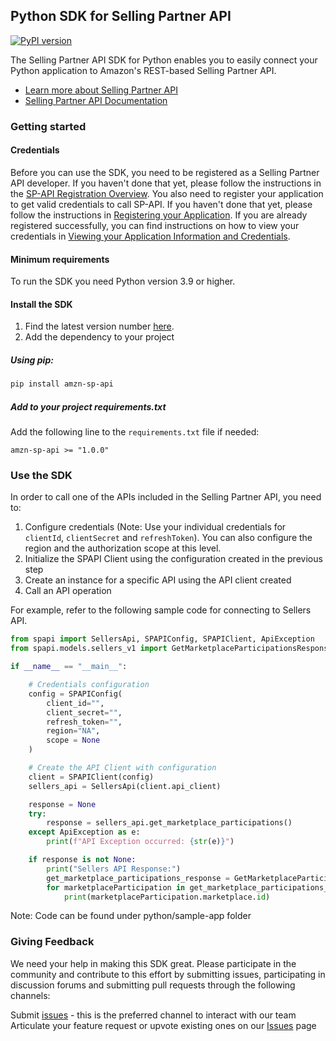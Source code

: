 ## Python SDK for Selling Partner API
[![PyPI version](https://img.shields.io/pypi/v/amzn-sp-api)](https://pypi.org/project/amzn-sp-api/)

<!-- youtube video is under creating -->
<!-- [![Video Thumbnail](docs/video-thumbnail.png)]()

*Click on the image to watch the video.* -->

The Selling Partner API SDK for Python enables you to easily connect your Python application to Amazon's REST-based Selling Partner API.

* [Learn more about Selling Partner API](https://developer.amazonservices.com/)
* [Selling Partner API Documentation](https://developer-docs.amazon.com/sp-api/)

### Getting started

#### Credentials

Before you can use the SDK, you need to be registered as a Selling Partner API developer. If you haven't done that yet, please follow the instructions in the [SP-API Registration Overview](https://developer-docs.amazon.com/sp-api/docs/sp-api-registration-overview).
You also need to register your application to get valid credentials to call SP-API. If you haven't done that yet, please follow the instructions in [Registering your Application](https://developer-docs.amazon.com/sp-api/docs/registering-your-application).
If you are already registered successfully, you can find instructions on how to view your credentials in [Viewing your Application Information and Credentials](https://developer-docs.amazon.com/sp-api/docs/viewing-your-application-information-and-credentials).

#### Minimum requirements

To run the SDK you need Python version 3.9 or higher.

#### Install the SDK

1. Find the latest version number [here](https://github.com/amzn/selling-partner-api-sdk/releases).
2. Add the dependency to your project


##### Using pip:
```bash
pip install amzn-sp-api
```

##### Add to your project requirements.txt
Add the following line to the `requirements.txt` file if needed:
```
amzn-sp-api >= "1.0.0"
```

### Use the SDK

In order to call one of the APIs included in the Selling Partner API, you need to:
1. Configure credentials (Note: Use your individual credentials for `clientId`, `clientSecret` and `refreshToken`). 
   You can also configure the region and the authorization scope at this level.
2. Initialize the SPAPI Client using the configuration created in the previous step 
3. Create an instance for a specific API using the API client created
4. Call an API operation

For example, refer to the following sample code for connecting to Sellers API.

```python
from spapi import SellersApi, SPAPIConfig, SPAPIClient, ApiException
from spapi.models.sellers_v1 import GetMarketplaceParticipationsResponse

if __name__ == "__main__":

    # Credentials configuration
    config = SPAPIConfig(
        client_id="",
        client_secret="",
        refresh_token="",
        region="NA",
        scope = None
    )

    # Create the API Client with configuration
    client = SPAPIClient(config)
    sellers_api = SellersApi(client.api_client)

    response = None
    try:
        response = sellers_api.get_marketplace_participations()
    except ApiException as e:
        print(f"API Exception occurred: {str(e)}")

    if response is not None:
        print("Sellers API Response:")
        get_marketplace_participations_response = GetMarketplaceParticipationsResponse(response.payload)
        for marketplaceParticipation in get_marketplace_participations_response.payload:
            print(marketplaceParticipation.marketplace.id)
```

Note: Code can be found under python/sample-app folder

### Giving Feedback

We need your help in making this SDK great. Please participate in the community and contribute to this effort by submitting issues, participating in discussion forums and submitting pull requests through the following channels:

Submit [issues](https://github.com/amzn/selling-partner-api-sdk/issues/new/choose) - this is the preferred channel to interact with our team
Articulate your feature request or upvote existing ones on our [Issues][sdk-issues] page

[sdk-issues]: https://github.com/amzn/selling-partner-api-sdk/issues

